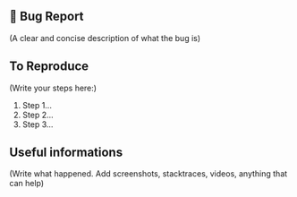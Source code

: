 ## 🐛 Bug Report

(A clear and concise description of what the bug is)


## To Reproduce

(Write your steps here:)

1. Step 1...
1. Step 2...
1. Step 3...

## Useful informations

(Write what happened. Add screenshots, stacktraces, videos, anything that can help)

